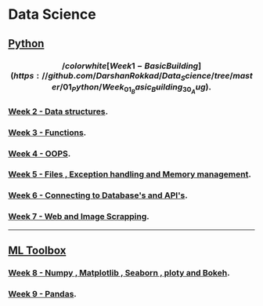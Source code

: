 # Data Science

## [Python](https://github.com/DarshanRokkad/Data_Science/tree/master/01_Python)
### $${/color{white}[Week 1 - Basic Building](https://github.com/DarshanRokkad/Data_Science/tree/master/01_Python/Week_01_Basic_Building_30_Aug).}$$
### [Week 2 - Data structures](https://github.com/DarshanRokkad/Data_Science/tree/master/01_Python/Week_02_Data_Structures_31_Aug).
### [Week 3 - Functions](https://github.com/DarshanRokkad/Data_Science/tree/master/01_Python/Week_03_Functions_2_Sep).
### [Week 4 - OOPS](https://github.com/DarshanRokkad/Data_Science/tree/master/01_Python/Week_04_Oops_4_Sep).
### [Week 5 - Files , Exception handling and Memory management](https://github.com/DarshanRokkad/Data_Science/tree/master/01_Python/Week_05_Files_ExceptionHandling_MemoryMangagement_5_Sep).
### [Week 6 - Connecting to Database's and API's](https://github.com/DarshanRokkad/Data_Science/tree/master/01_Python/Week_06_Connecting_Databases_and_APIs_13_Sep).
### [Week 7 - Web and Image Scrapping](https://github.com/DarshanRokkad/Data_Science/tree/master/01_Python/Week_07_Web_and_Image_Scraping_25_Sep).
---

## [ML Toolbox](https://github.com/DarshanRokkad/Data_Science/tree/master/02_ML_Toolbox)
### [Week 8 - Numpy , Matplotlib , Seaborn , ploty and Bokeh](https://github.com/DarshanRokkad/Data_Science/tree/master/02_ML_Toolbox/Week_08_Numpy_Visualization_28_Sep).
### [Week 9 - Pandas](https://github.com/DarshanRokkad/Data_Science/tree/master/02_ML_Toolbox/Week_09_Pandas_1_Oct).
